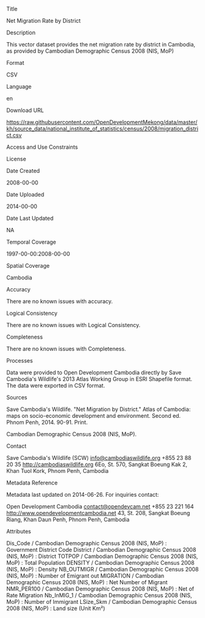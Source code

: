 Title

Net Migration Rate by District

Description

This vector dataset provides the net migration rate by district in Cambodia, as provided by Cambodian Demographic Census 2008 (NIS, MoP)

Format

CSV

Language

en

Download URL

https://raw.githubusercontent.com/OpenDevelopmentMekong/data/master/kh/source_data/national_institute_of_statistics/census/2008/migration_district.csv

Access and Use Constraints



License



Date Created

2008-00-00

Date Uploaded

2014-00-00

Date Last Updated

NA

Temporal Coverage

1997-00-00:2008-00-00

Spatial Coverage

Cambodia

Accuracy

There are no known issues with accuracy.

Logical Consistency

There are no known issues with Logical Consistency.

Completeness

There are no known issues with Completeness.

Processes

Data were provided to Open Development Cambodia directly by Save Cambodia's Wildlife's 2013 Atlas Working Group in ESRI Shapefile format. The data were exported in CSV format.

Sources

Save Cambodia's Wildlife. "Net Migration by District." Atlas of Cambodia: maps on socio-economic development and environment. Second ed. Phnom Penh, 2014. 90-91. Print.

Cambodian Demographic Census 2008 (NIS, MoP).

Contact

Save Cambodia's Wildlife (SCW)
info@cambodiaswildlife.org
+855 23 88 20 35
http://cambodiaswildlife.org
6Eo, St. 570, Sangkat Boeung Kak 2, Khan Tuol Kork, Phnom Penh, Cambodia 

Metadata Reference

Metadata last updated on 2014-06-26. For inquiries contact:

Open Development Cambodia
contact@opendevcam.net
+855 23 221 164
http://www.opendevelopmentcambodia.net
43, St. 208, Sangkat Boeung Riang, Khan Daun Penh, Phnom Penh, Cambodia 

Attributes

Dis_Code / Cambodian Demographic Census 2008 (NIS, MoP) : Government District Code
District / Cambodian Demographic Census 2008 (NIS, MoP) : District 
TOTPOP / Cambodian Demographic Census 2008 (NIS, MoP) : Total Population
DENSITY / Cambodian Demographic Census 2008 (NIS, MoP) : Density
NB_OUTMIGR / Cambodian Demographic Census 2008 (NIS, MoP) : Number of Emigrant out
MIGRATION / Cambodian Demographic Census 2008 (NIS, MoP) : Net Number of Migrant 
NMR_PER100 / Cambodian Demographic Census 2008 (NIS, MoP) : Net of Rate Migration
Nb_InMIG_1 / Cambodian Demographic Census 2008 (NIS, MoP) : Number of Immigrant
LSize_Skm / Cambodian Demographic Census 2008 (NIS, MoP) : Land size (Unit Km²)



